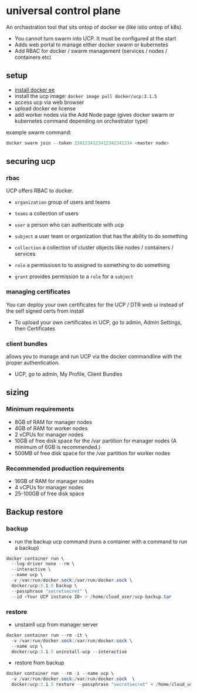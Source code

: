 # universal control plane

An orchastration tool that sits ontop of docker ee (like istio ontop of k8s).

- You cannot turn swarm into UCP. It must be configured at the start
- Adds web portal to manage either docker swarm or kubernetes
- Add RBAC for docker / swarm management (services / nodes / containers etc)

## setup

- [install docker ee](docker-ee.md)
- install the ucp image: `docker image pull docker/ucp:3.1.5`
- access ucp via web browser
- upload docker ee license
- add worker nodes via the Add Node page (gives docker swarm or kubernetes command depending on orchestrator type)

example swarm command:

``` c#
docker swarm join --token 2341234123412342341234 <master node>
```

## securing ucp

### rbac

UCP offers RBAC to docker.

- `organization` group of users and teams
- `teams` a collection of users
- `user` a person who can authenticate with ucp

- `subject` a user team or organization that has the ability to do something
- `collection` a collection of cluster objects like nodes / containers / services
- `role` a permissiosn to to assigned to something to do something
- `grant` provides permission to a `role` for a `subject`

### managing certificates

You can deploy your own certificates for the UCP / DTR web ui instead of the self signed certs from install

- To upload your own certificates in UCP, go to admin, Admin Settings, then Certificates

### client bundles

allows you to manage and run UCP via the docker commandline with the proper authentication.

- UCP, go to admin, My Profile, Client Bundles

## sizing

### Minimum requirements

- 8GB of RAM for manager nodes
- 4GB of RAM for worker nodes
- 2 vCPUs for manager nodes
- 10GB of free disk space for the /var partition for manager nodes (A minimum of 6GB is recommended.)
- 500MB of free disk space for the /var partition for worker nodes

### Recommended production requirements

- 16GB of RAM for manager nodes
- 4 vCPUs for manager nodes
- 25-100GB of free disk space

## Backup restore

### backup

- run the backup ucp command (runs a container with a command to run a backup)

``` c#
docker container run \
  --log-driver none --rm \
  --interactive \
  --name ucp \
  -v /var/run/docker.sock:/var/run/docker.sock \
  docker/ucp:3.1.5 backup \
  --passphrase "secretsecret" \
  --id <Your UCP instance ID> > /home/cloud_user/ucp-backup.tar
```

### restore

- unstainll ucp from manager server

``` c#
docker container run --rm -it \
  -v /var/run/docker.sock:/var/run/docker.sock \
  --name ucp \
  docker/ucp:3.1.5 uninstall-ucp --interactive
```

- restore from backup

``` c#
docker container run --rm -i --name ucp \
  -v /var/run/docker.sock:/var/run/docker.sock  \
  docker/ucp:3.1.5 restore --passphrase "secretsecret" < /home/cloud_user/ucp-backup.tar
```
